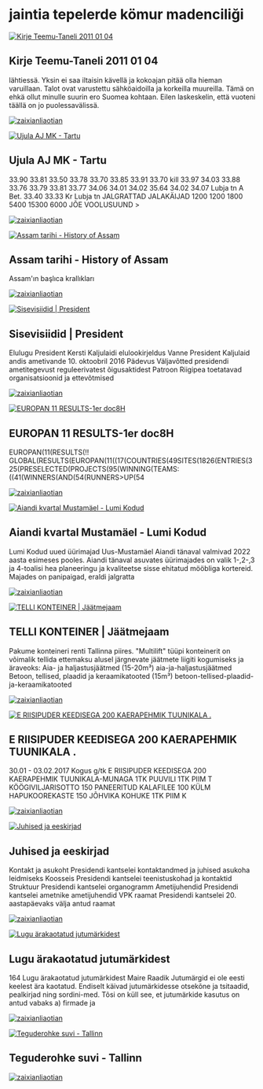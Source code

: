 # jaintia tepelerde kömur madenciliği
<a href="https://mnn.zoosnet.net/LR/Chatpre.aspx?id=MNN94995150&p=https://topgrinding.com/" target="_blank">![Kirje Teemu-Taneli 2011 01 04](https://github.com/technlg/images/blob/main/35.jpg)</a>
## Kirje Teemu-Taneli 2011 01 04
lähtiessä. Yksin ei saa iltaisin kävellä ja kokoajan pitää olla hieman varuillaan. Talot ovat varustettu sähköaidoilla ja korkeilla muureilla. Tämä on ehkä ollut minulle suurin ero Suomea kohtaan. Eilen laskeskelin, että vuoteni täällä on jo puolessavälissä.
<a href="https://mnn.zoosnet.net/LR/Chatpre.aspx?id=MNN94995150&p=https://topgrinding.com/" target="_blank"><img src="https://github.com/technlg/images/raw/main/chat11.jpg" alt="zaixianliaotian"/></a><a href="//whatsapp.shibangsoft.com/WhatsApp.php" ><img src="https://github.com/technlg/images/raw/main/chat11.png" alt=""></a>
<a href="https://mnn.zoosnet.net/LR/Chatpre.aspx?id=MNN94995150&p=https://topgrinding.com/" target="_blank">![Ujula AJ MK - Tartu](https://github.com/technlg/images/blob/main/28.jpg)</a>
## Ujula AJ MK - Tartu
33.90 33.81 33.50 33.78 33.70 33.85 33.91 33.70 kill 33.97 34.03 33.88 33.76 33.79 33.81 33.77 34.06 34.01 34.02 35.64 34.02 34.07 Lubja tn A Bet. 33.40 33.33 Kr Lubja tn JALGRATTAD JALAKÄIJAD 1200 1200 1800 5400 15300 6000 JÕE VOOLUSUUND >
<a href="https://mnn.zoosnet.net/LR/Chatpre.aspx?id=MNN94995150&p=https://topgrinding.com/" target="_blank"><img src="https://github.com/technlg/images/raw/main/chat11.jpg" alt="zaixianliaotian"/></a><a href="//whatsapp.shibangsoft.com/WhatsApp.php" ><img src="https://github.com/technlg/images/raw/main/chat11.png" alt=""></a>
<a href="https://mnn.zoosnet.net/LR/Chatpre.aspx?id=MNN94995150&p=https://topgrinding.com/" target="_blank">![Assam tarihi - History of Assam](https://github.com/technlg/images/blob/main/8.jpg)</a>
## Assam tarihi - History of Assam
Assam'ın başlıca krallıkları
<a href="https://mnn.zoosnet.net/LR/Chatpre.aspx?id=MNN94995150&p=https://topgrinding.com/" target="_blank"><img src="https://github.com/technlg/images/raw/main/chat11.jpg" alt="zaixianliaotian"/></a><a href="//whatsapp.shibangsoft.com/WhatsApp.php" ><img src="https://github.com/technlg/images/raw/main/chat11.png" alt=""></a>
<a href="https://mnn.zoosnet.net/LR/Chatpre.aspx?id=MNN94995150&p=https://topgrinding.com/" target="_blank">![Sisevisiidid | President](https://github.com/technlg/images/blob/main/8.jpg)</a>
## Sisevisiidid | President
Elulugu President Kersti Kaljulaidi elulookirjeldus Vanne President Kaljulaid andis ametivande 10. oktoobril 2016 Pädevus Väljavõtted presidendi ametitegevust reguleerivatest õigusaktidest Patroon Riigipea toetatavad organisatsioonid ja ettevõtmised 
<a href="https://mnn.zoosnet.net/LR/Chatpre.aspx?id=MNN94995150&p=https://topgrinding.com/" target="_blank"><img src="https://github.com/technlg/images/raw/main/chat11.jpg" alt="zaixianliaotian"/></a><a href="//whatsapp.shibangsoft.com/WhatsApp.php" ><img src="https://github.com/technlg/images/raw/main/chat11.png" alt=""></a>
<a href="https://mnn.zoosnet.net/LR/Chatpre.aspx?id=MNN94995150&p=https://topgrinding.com/" target="_blank">![EUROPAN 11 RESULTS-1er doc8H](https://github.com/technlg/images/blob/main/23.jpg)</a>
## EUROPAN 11 RESULTS-1er doc8H
EUROPAN(11(RESULTS(!! GLOBAL(RESULTS(EUROPAN(11((17(COUNTRIES(49SITES(1826(ENTRIES(325(PRESELECTED(PROJECTS(95(WINNING(TEAMS:((41(WINNERS(AND(54(RUNNERS>UP(54 
<a href="https://mnn.zoosnet.net/LR/Chatpre.aspx?id=MNN94995150&p=https://topgrinding.com/" target="_blank"><img src="https://github.com/technlg/images/raw/main/chat11.jpg" alt="zaixianliaotian"/></a><a href="//whatsapp.shibangsoft.com/WhatsApp.php" ><img src="https://github.com/technlg/images/raw/main/chat11.png" alt=""></a>
<a href="https://mnn.zoosnet.net/LR/Chatpre.aspx?id=MNN94995150&p=https://topgrinding.com/" target="_blank">![Aiandi kvartal Mustamäel - Lumi Kodud](https://github.com/technlg/images/blob/main/53.jpg)</a>
## Aiandi kvartal Mustamäel - Lumi Kodud
Lumi Kodud uued üürimajad Uus-Mustamäel Aiandi tänaval valmivad 2022 aasta esimeses pooles. Aiandi tänaval asuvates üürimajades on valik 1-,2-,3 ja 4-toalisi hea planeeringu ja kvaliteetse sisse ehitatud mööbliga kortereid. Majades on panipaigad, eraldi jalgratta
<a href="https://mnn.zoosnet.net/LR/Chatpre.aspx?id=MNN94995150&p=https://topgrinding.com/" target="_blank"><img src="https://github.com/technlg/images/raw/main/chat11.jpg" alt="zaixianliaotian"/></a><a href="//whatsapp.shibangsoft.com/WhatsApp.php" ><img src="https://github.com/technlg/images/raw/main/chat11.png" alt=""></a>
<a href="https://mnn.zoosnet.net/LR/Chatpre.aspx?id=MNN94995150&p=https://topgrinding.com/" target="_blank">![TELLI KONTEINER | Jäätmejaam](https://github.com/technlg/images/blob/main/21.jpg)</a>
## TELLI KONTEINER | Jäätmejaam
Pakume konteineri renti Tallinna piires. "Multilift" tüüpi konteinerit on võimalik tellida ettemaksu alusel järgnevate jäätmete liigiti kogumiseks ja äraveoks: Aia- ja haljastusjäätmed (15-20m³) aia-ja-haljastusjäätmed Betoon, tellised, plaadid ja keraamikatooted (15m³) betoon-tellised-plaadid-ja-keraamikatooted 
<a href="https://mnn.zoosnet.net/LR/Chatpre.aspx?id=MNN94995150&p=https://topgrinding.com/" target="_blank"><img src="https://github.com/technlg/images/raw/main/chat11.jpg" alt="zaixianliaotian"/></a><a href="//whatsapp.shibangsoft.com/WhatsApp.php" ><img src="https://github.com/technlg/images/raw/main/chat11.png" alt=""></a>
<a href="https://mnn.zoosnet.net/LR/Chatpre.aspx?id=MNN94995150&p=https://topgrinding.com/" target="_blank">![E RIISIPUDER KEEDISEGA 200 KAERAPEHMIK TUUNIKALA .](https://github.com/technlg/images/blob/main/60.jpg)</a>
## E RIISIPUDER KEEDISEGA 200 KAERAPEHMIK TUUNIKALA .
30.01 - 03.02.2017 Kogus g/tk E RIISIPUDER KEEDISEGA 200 KAERAPEHMIK TUUNIKALA-MUNAGA 1TK PUUVILI 1TK PIIM T KÖÖGIVILJARISOTTO 150 PANEERITUD KALAFILEE 100 KÜLM HAPUKOOREKASTE 150 JÕHVIKA KOHUKE 1TK PIIM K
<a href="https://mnn.zoosnet.net/LR/Chatpre.aspx?id=MNN94995150&p=https://topgrinding.com/" target="_blank"><img src="https://github.com/technlg/images/raw/main/chat11.jpg" alt="zaixianliaotian"/></a><a href="//whatsapp.shibangsoft.com/WhatsApp.php" ><img src="https://github.com/technlg/images/raw/main/chat11.png" alt=""></a>
<a href="https://mnn.zoosnet.net/LR/Chatpre.aspx?id=MNN94995150&p=https://topgrinding.com/" target="_blank">![Juhised ja eeskirjad](https://github.com/technlg/images/blob/main/39.jpg)</a>
## Juhised ja eeskirjad
Kontakt ja asukoht Presidendi kantselei kontaktandmed ja juhised asukoha leidmiseks Koosseis Presidendi kantselei teenistuskohad ja kontaktid Struktuur Presidendi kantselei organogramm Ametijuhendid Presidendi kantselei ametnike ametijuhendid VPK raamat Presidendi kantselei 20. aastapäevaks välja antud raamat
<a href="https://mnn.zoosnet.net/LR/Chatpre.aspx?id=MNN94995150&p=https://topgrinding.com/" target="_blank"><img src="https://github.com/technlg/images/raw/main/chat11.jpg" alt="zaixianliaotian"/></a><a href="//whatsapp.shibangsoft.com/WhatsApp.php" ><img src="https://github.com/technlg/images/raw/main/chat11.png" alt=""></a>
<a href="https://mnn.zoosnet.net/LR/Chatpre.aspx?id=MNN94995150&p=https://topgrinding.com/" target="_blank">![Lugu ärakaotatud jutumärkidest](https://github.com/technlg/images/blob/main/62.jpg)</a>
## Lugu ärakaotatud jutumärkidest
164 Lugu ärakaotatud jutumärkidest Maire Raadik Jutumärgid ei ole eesti keelest ära kaotatud. Endiselt käivad jutumärkidesse otsekõne ja tsitaadid, pealkirjad ning sordini-med. Tõsi on küll see, et jutumärkide kasutus on antud vabaks a) firmade ja
<a href="https://mnn.zoosnet.net/LR/Chatpre.aspx?id=MNN94995150&p=https://topgrinding.com/" target="_blank"><img src="https://github.com/technlg/images/raw/main/chat11.jpg" alt="zaixianliaotian"/></a><a href="//whatsapp.shibangsoft.com/WhatsApp.php" ><img src="https://github.com/technlg/images/raw/main/chat11.png" alt=""></a>
<a href="https://mnn.zoosnet.net/LR/Chatpre.aspx?id=MNN94995150&p=https://topgrinding.com/" target="_blank">![Teguderohke suvi - Tallinn](https://github.com/technlg/images/blob/main/55.jpg)</a>
## Teguderohke suvi - Tallinn

<a href="https://mnn.zoosnet.net/LR/Chatpre.aspx?id=MNN94995150&p=https://topgrinding.com/" target="_blank"><img src="https://github.com/technlg/images/raw/main/chat11.jpg" alt="zaixianliaotian"/></a><a href="//whatsapp.shibangsoft.com/WhatsApp.php" ><img src="https://github.com/technlg/images/raw/main/chat11.png" alt=""></a>
